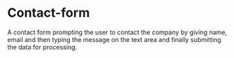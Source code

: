 # Contact-form
A contact form prompting the user to contact the company by giving name, email and then typing the message on the text area and finally submitting the data for processing.

